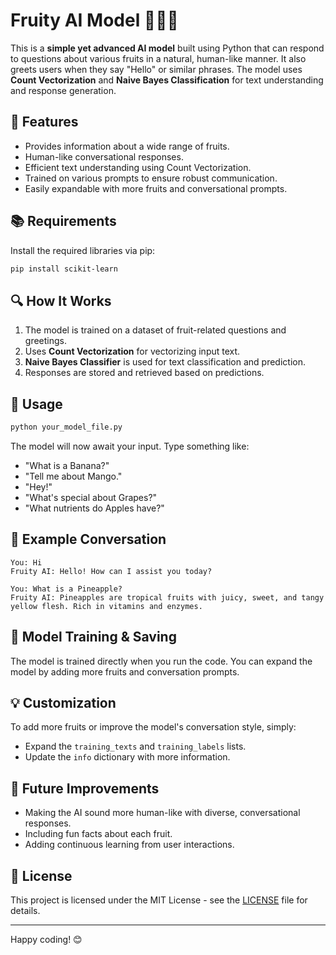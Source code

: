 # Fruity AI Model 🍎🍌🍇

This is a **simple yet advanced AI model** built using Python that can respond to questions about various fruits in a natural, human-like manner. It also greets users when they say "Hello" or similar phrases. The model uses **Count Vectorization** and **Naive Bayes Classification** for text understanding and response generation.

## 📌 Features
- Provides information about a wide range of fruits.
- Human-like conversational responses.
- Efficient text understanding using Count Vectorization.
- Trained on various prompts to ensure robust communication.
- Easily expandable with more fruits and conversational prompts.

## 📚 Requirements
Install the required libraries via pip:
```bash
pip install scikit-learn
```

## 🔍 How It Works
1. The model is trained on a dataset of fruit-related questions and greetings.
2. Uses **Count Vectorization** for vectorizing input text.
3. **Naive Bayes Classifier** is used for text classification and prediction.
4. Responses are stored and retrieved based on predictions.

## 🚀 Usage
```bash
python your_model_file.py
```
The model will now await your input. Type something like:
- "What is a Banana?"
- "Tell me about Mango."
- "Hey!"
- "What's special about Grapes?"
- "What nutrients do Apples have?"

## 🤖 Example Conversation
```plaintext
You: Hi
Fruity AI: Hello! How can I assist you today?

You: What is a Pineapple?
Fruity AI: Pineapples are tropical fruits with juicy, sweet, and tangy yellow flesh. Rich in vitamins and enzymes.
```

## 📁 Model Training & Saving
The model is trained directly when you run the code. You can expand the model by adding more fruits and conversation prompts.

## 💡 Customization
To add more fruits or improve the model's conversation style, simply:
- Expand the `training_texts` and `training_labels` lists.
- Update the `info` dictionary with more information.

## 🌟 Future Improvements
- Making the AI sound more human-like with diverse, conversational responses.
- Including fun facts about each fruit.
- Adding continuous learning from user interactions.

## 📜 License
This project is licensed under the MIT License - see the [LICENSE](LICENSE) file for details.

---
Happy coding! 😊
